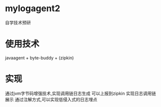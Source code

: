 # mylogagent2
自学技术预研

# 使用技术
javaagent + byte-buddy + (zipkin) 

# 实现
通过jvm字节码增强技术,实现调用链日志生成
可以上报到zipkin 实现日志调用链展示
通过注解方式,可以实现低侵入式的日志埋点


